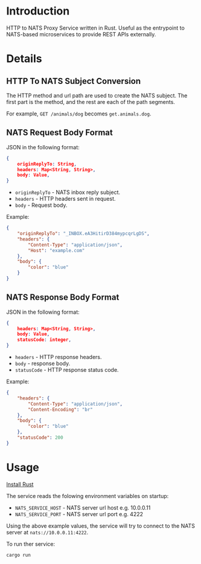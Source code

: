 # Introduction

HTTP to NATS Proxy Service written in Rust. Useful as the entrypoint to
NATS-based microservices to provide REST APIs externally.

# Details

## HTTP To NATS Subject Conversion

The HTTP method and url path are used to create the NATS subject. The first part
is the method, and the rest are each of the path segments.

For example, `GET /animals/dog` becomes `get.animals.dog`.

## NATS Request Body Format

JSON in the following format:

```json
{
    originReplyTo: String,
    headers: Map<String, String>,
    body: Value,
}
```

- `originReplyTo` - NATS inbox reply subject.
- `headers` - HTTP headers sent in request.
- `body` - Request body.

Example:

```json
{
    "originReplyTo": "_INBOX.eA3HitirD384mypcqrLgDS",
    "headers": {
        "Content-Type": "application/json",
        "Host": "example.com"
    },
    "body": {
        "color": "blue"
    }
}
```

## NATS Response Body Format

JSON in the following format:

```json
{
    headers: Map<String, String>,
    body: Value,
    statusCode: integer,
}
```

- `headers` - HTTP response headers.
- `body` - response body.
- `statusCode` - HTTP response status code.

Example:

```json
{
    "headers": {
        "Content-Type": "application/json",
        "Content-Encoding": "br"
    },
    "body": {
        "color": "blue"
    },
    "statusCode": 200
}
```

# Usage

[Install Rust](https://www.rust-lang.org/learn/get-started)

The service reads the folowing environment variables on startup:

- `NATS_SERVICE_HOST` - NATS server url host e.g. 10.0.0.11
- `NATS_SERVICE_PORT` - NATS server url port e.g. 4222

Using the above example values, the service will try to connect to the NATS
server at `nats://10.0.0.11:4222`.

To run ther service:

```bash
cargo run
```

